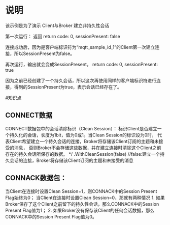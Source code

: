 ﻿# 说明

该示例是为了演示 Client与Broker 建立非持久性会话

第一次运行：
返回
return code: 0, sessionPresent: false

连接成功后，因为是客户端标识符为“mqtt_sample_id_1”的Client第一次建立连接，所以SessionPresent为false。

再次运行，输出就会变成SessionPresent。
return code: 0, sessionPresent: true

因为之前已经创建了一个持久会话，所以这次再使用同样的客户端标识符进行连接，得到的SessionPresent为true，表示会话已经存在了。

#知识点

## CONNECT数据

CONNECT数据包中的会话清除标识（Clean Session）：
    标识Client是否建立一个持久化的会话，长度为1bit，值为0或1。当Clean   Session的标识设为0时，
代表Client希望建立一个持久会话的连接，Broker将存储该Client订阅的主题和未接受的消息，
否则Broker不会存储这些数据，并在建立连接时清除这个Client之前存在的持久会话所保存的数据。
*/
.WithCleanSession(false) //false:建立一个持久会话的连接，Broker将存储该Client订阅的主题和未接受的消息


## CONNACK数据包：

当Client在连接时设置Clean Session=1，则CONNACK中的Session Present Flag始终为0；
当Client在连接时设置Clean Session=0，那就有两种情况
    1. 如果Broker保存了这个Client之前留下的持久性会话，那么CONNACK中的Session Present Flag值为1；
    2. 如果Broker没有保存该Client的任何会话数据，那么CONNACK中的Session Present Flag值为0。